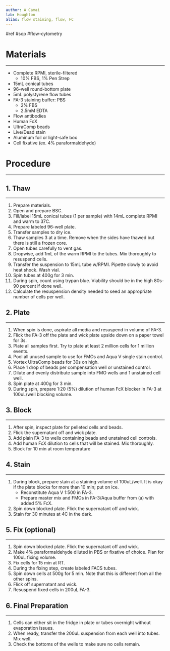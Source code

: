 ```yaml
---
author: A Camai
lab: Houghton
alias: flow staining, flow, FC
---
```


#ref #sop #flow-cytometry

# Materials
---
- Complete RPMI, sterile-filtered 
	- 10% FBS, 1% Pen Strep
- 15mL conical tubes
- 96-well round-bottom plate
- 5mL polystyrene flow tubes
- FA-3 staining buffer: PBS
	- 2% FBS
	- 2.5mM EDTA
- Flow antibodies
- Human FcX
- UltraComp beads
- Live/Dead stain
- Aluminum foil or light-safe box
- Cell fixative (ex. 4% paraformaldehyde)


# Procedure
---

## 1. Thaw
---
1. Prepare materials.
2. Open and prepare BSC.
3. Fill/label 15mL conical tubes (1 per sample) with 14mL complete RPMI and warm to 37C.
4. Prepare labeled 96-well plate.
5. Transfer samples to dry ice.
6. Thaw samples 3 at a time. Remove when the sides have thawed but there is still a frozen core.
7. Open tubes carefully to vent gas.
8. Dropwise, add 1mL of the warm RPMI to the tubes. Mix thoroughly to resuspend cells.
9. Transfer the suspension to 15mL tube w/RPMI. Pipette slowly to avoid heat shock. Wash vial.
10. Spin tubes at 400g for 3 min.
11. During spin, count using trypan blue. Viability should be in the high 80s-90 percent if done well.
12. Calculate the resuspension density needed to seed an appropriate number of cells per well. 

## 2. Plate
---
1. When spin is done, aspirate all media and resuspend in volume of FA-3.
2. Flick the FA-3 off the plate and wick plate upside down on a paper towel for 3s.
3. Plate all samples first. Try to plate at least 2 million cells for 1 million events.
4. Pool all unused sample to use for FMOs and Aqua V single stain control.
5. Vortex UltraComp beads for 30s on high.
6. Place 1 drop of beads per compensation well or unstained control.
7. Dilute and evenly distribute sample into FMO wells and 1 unstained cell well.
8. Spin plate at 400g for 3 min.
9. During spin, prepare 1:20 (5%) dilution of human FcX blocker in FA-3 at 100uL/well blocking volume.

## 3. Block
---
1. After spin, inspect plate for pelleted cells and beads.
2. Flick the supernatant off and wick plate.
3. Add plain FA-3 to wells containing beads and unstained cell controls.
4. Add human FcX dilution to cells that will be stained. Mix thoroughly.
5. Block for 10 min at room temperature

## 4. Stain
---
1. During block, prepare stain at a staining volume of 100uL/well. It is okay if the plate blocks for more than 10 min; put on ice.
	- Reconstitute Aqua V 1:500 in FA-3.
	- Prepare master mix and FMOs in FA-3/Aqua buffer from (a) with added 5% FcX.
2. Spin down blocked plate. Flick the supernatant off and wick.
3. Stain for 30 minutes at 4C in the dark.

## 5. Fix (optional)
---
1. Spin down blocked plate. Flick the supernatant off and wick.
2. Make 4% paraformaldehyde diluted in PBS or fixative of choice. Plan for 100uL fixing volume.
3. Fix cells for 15 min at RT.
4. During the fixing step, create labeled FACS tubes.
5.  Spin down cells at 500g for 5 min. Note that this is different from all the other spins.
6.  Flick off supernatant and wick.
7. Resuspend fixed cells in 200uL FA-3.

## 6. Final Preparation
---
1. Cells can either sit in the fridge in plate or tubes overnight without evaporation issues.
2. When ready, transfer the 200uL suspension from each well into tubes. Mix well.
3. Check the bottoms of the wells to make sure no cells remain.


